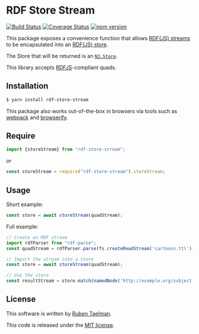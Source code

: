 # RDF Store Stream

[![Build Status](https://travis-ci.org/rubensworks/rdf-store-stream.js.svg?branch=master)](https://travis-ci.org/rubensworks/rdf-store-stream.js)
[![Coverage Status](https://coveralls.io/repos/github/rubensworks/rdf-store-stream.js/badge.svg?branch=master)](https://coveralls.io/github/rubensworks/rdf-store-stream.js?branch=master)
[![npm version](https://badge.fury.io/js/rdf-store-stream.svg)](https://www.npmjs.com/package/rdf-store-stream)

This package exposes a convenience function that allows [RDF(JS) streams](http://rdf.js.org/stream-spec/#stream-interface)
to be encapsulated into an [RDF(JS) store](http://rdf.js.org/stream-spec/#store-interface).

The Store that will be returned is an [`N3.Store`](https://github.com/rdfjs/N3.js#storing).

This library accepts [RDFJS](http://rdf.js.org/)-compliant quads.

## Installation

```bash
$ yarn install rdf-store-stream
```

This package also works out-of-the-box in browsers via tools such as [webpack](https://webpack.js.org/) and [browserify](http://browserify.org/).

## Require

```javascript
import {storeStream} from "rdf-store-stream";
```

_or_

```javascript
const storeStream = require("rdf-store-stream").storeStream;
```

## Usage

Short example:

```javascript
const store = await storeStream(quadStream);
```

Full example:

```javascript
// Create an RDF stream
import rdfParser from "rdf-parse";
const quadStream = rdfParser.parse(fs.createReadStream('cartoons.ttl'), { contentType: 'text/turtle' });

// Import the stream into a store
const store = await storeStream(quadStream);

// Use the store
const resultStream = store.match(namedNode('http://example.org/subject'));
```

## License
This software is written by [Ruben Taelman](http://rubensworks.net/).

This code is released under the [MIT license](http://opensource.org/licenses/MIT).
